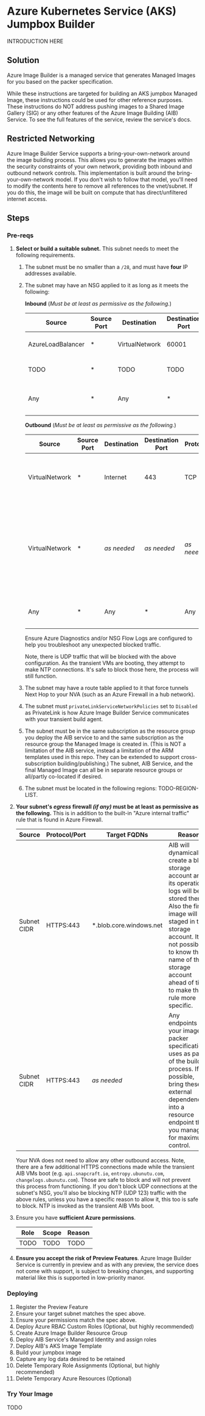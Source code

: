 # Azure Kubernetes Service (AKS) Jumpbox Builder

INTRODUCTION HERE

## Solution

Azure Image Builder is a managed service that generates Managed Images for you based on the packer specification.

While these instructions are targeted for building an AKS jumpbox Managed Image, these instructions could be used for other reference purposes. These instructions do NOT address pushing images to a Shared Image Gallery (SIG) or any other features of the Azure Image Building (AIB) Service. To see the full features of the service, review the service's docs.

## Restricted Networking

Azure Image Builder Service supports a bring-your-own-network around the image building process. This allows you to generate the images within the security constraints of your own network, providing both inbound and outbound network controls.  This implementation is built around the bring-your-own-network model. If you don't wish to follow that model, you'll need to modify the contents here to remove all references to the vnet/subnet. If you do this, the image will be built on compute that has direct/unfiltered internet access.

## Steps

### Pre-reqs

1. **Select or build a suitable subnet.** This subnet needs to meet the following requirements.
    1. The subnet must be no smaller than a `/28`, and must have **four** IP addresses available.
    1. The subnet may have an NSG applied to it as long as it meets the following:

        **Inbound** (_Must be at least as permissive as the following._)

        | Source            | Source Port | Destination    | Destination Port   | Protocol | Action | Reason                     |
        |-------------------|-------------|----------------|--------------------|----------|--------|----------------------------|
        | AzureLoadBalancer | *           | VirtualNetwork | 60001              | TCP      | Allow  | Needed for AIB connections |
        | TODO | *           | TODO | TODO              | TCP      | Allow  | Needed for AIB connections |
        | Any            | *           | Any         | *                | Any      | Deny  | Block all other inbound traffic |

        **Outbound** (_Must be at least as permissive as the following._)

        | Source         | Source Port | Destination | Destination Port | Protocol | Action | Reason   |
        |----------------|-------------|-------------|------------------|----------|--------|----------|
        | VirtualNetwork | *           | Internet    | 443              | TCP      | Allow  | AIB reaches out to Azure Storage to push logs and VHD image |
        | VirtualNetwork | *           | _as needed_ | _as needed_      | _as neeeded_ | Allow  | Must allow access to any additional resources your image's packer specification uses as part of the build process. |
        | Any            | *           | Any         | *                | Any      | Deny  | Block all other outbound traffic |

        Ensure Azure Diagnostics and/or NSG Flow Logs are configured to help you troubleshoot any unexpected blocked traffic.

        Note, there is UDP traffic that will be blocked with the above configuration. As the transient VMs are booting, they attempt to make NTP connections. It's safe to block those here, the process will still function.

    1. The subnet may have a route table applied to it that force tunnels Next Hop to your NVA (such as an Azure Firewall in a hub network).
    1. The subnet must `privateLinkServiceNetworkPolicies` set to `Disabled` as PrivateLink is how Azure Image Builder Service communicates with your transient build agent.
    1. The subnet must be in the same subscription as the resource group you deploy the AIB service to and the same subscription as the resource group the Managed Image is created in. (This is NOT a limitation of the AIB service, instead a limitation of the ARM templates used in this repo. They can be extended to support cross-subscription building/publishing.) The subnet, AIB Service, and the final Managed Image can all be in separate resource groups or all/partly co-located if desired.
    1. The subnet must be located in the following regions: TODO-REGION-LIST.
1. **Your subnet's _egress_ firewall _(if any)_ must be at least as permissive as the following.** This is in addition to the built-in "Azure internal traffic" rule that is found in Azure Firewall.

    |Source      |Protocol/Port |Target FQDNs             |Reason   |
    |------------|--------------|-------------------------|---------|
    |Subnet CIDR | HTTPS:443    | *.blob.core.windows.net | AIB will dynamically create a blob storage account and its operation logs will be stored there. Also the final image will be staged in that storage account. It's not possible to know the name of this storage account ahead of time to make this rule more specific. |
    |Subnet CIDR | HTTPS:443 | _as needed_        | Any endpoints your image's packer specification uses as part of the build process. If possible, bring these external dependencies into a resource endpoint that you manage for maximum control.  |

    Your NVA does not need to allow any other outbound access. Note, there are a few additional HTTPS connections made while the transient AIB VMs boot (e.g. `api.snapcraft.io`, `entropy.ubunutu.com`, `changelogs.ubunutu.com`). Those are safe to block and will not prevent this process from functioning. If you don't block UDP connections at the subnet's NSG, you'll also be blocking NTP (UDP 123) traffic with the above rules, unless you have a specific reason to allow it, this too is safe to block. NTP is invoked as the transient AIB VMs boot.
1. Ensure you have **sufficient Azure permissions**.

    | Role      | Scope      | Reason |
    |-----------|------------|--------|
    |TODO | TODO    | TODO |
1. **Ensure you accept the risk of Preview Features**. Azure Image Builder Service is currently in preview and as with any preview, the service does not come with support, is subject to breaking changes, and supporting material like this is supported in low-priority manor.

### Deploying

1. Register the Preview Feature
1. Ensure your target subnet matches the spec above.
1. Ensure your permissions match the spec above.
1. Deploy Azure RBAC Custom Roles (Optional, but highly recommended)
1. Create Azure Image Builder Resource Group
1. Deploy AIB Service's Managed Identity and assign roles
1. Deploy AIB's AKS Image Template
1. Build your jumpbox image
1. Capture any log data desired to be retained
1. Delete Temporary Role Assignments (Optional, but highly recommended)
1. Delete Temporary Azure Resources (Optional)

### Try Your Image

TODO
